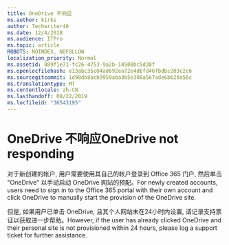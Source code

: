 ```yaml
---
title: OneDrive 不响应
ms.author: kirks
author: Techwriter40
ms.date: 12/4/2018
ms.audience: ITPro
ms.topic: article
ROBOTS: NOINDEX, NOFOLLOW
localization_priority: Normal
ms.assetid: 889f1e71-fc26-4753-9a2b-14508bc5d38f
ms.openlocfilehash: e13abc35c04ad692ea72e4d6fd46fbdbc203c2c6
ms.sourcegitcommit: 1d98db8acb9959aba3b5e308a567ade6b62da56c
ms.translationtype: MT
ms.contentlocale: zh-CN
ms.lasthandoff: 08/22/2019
ms.locfileid: "36543195"
---
```

# <a name="onedrive-not-responding"></a><span data-ttu-id="e37b6-102">OneDrive 不响应</span><span class="sxs-lookup"><span data-stu-id="e37b6-102">OneDrive not responding</span></span>

<span data-ttu-id="e37b6-103">对于新创建的帐户, 用户需要使用其自己的帐户登录到 Office 365 门户, 然后单击 "OneDrive" 以手动启动 OneDrive 网站的预配。</span><span class="sxs-lookup"><span data-stu-id="e37b6-103">For newly created accounts, users need to sign in to the Office 365 portal with their own account and click OneDrive to manually start the provision of the OneDrive site.</span></span>
  
<span data-ttu-id="e37b6-104">但是, 如果用户已单击 OneDrive, 且其个人网站未在24小时内设置, 请记录支持票证以获取进一步帮助。</span><span class="sxs-lookup"><span data-stu-id="e37b6-104">However, if the user has already clicked OneDrive and their personal site is not provisioned within 24 hours, please log a support ticket for further assistance.</span></span>
  

